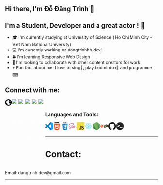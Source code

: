 ## Hi there, I'm Đỗ Đăng Trình 👋

## I'm a Student, Developer and a great actor ! 🤣
- 🎓 I'm currently studying at University of Science ( Ho Chi Minh City - Viet Nam National University)
- 💻 I'm currently working on dangtrinhhh.dev!
- 🍀 I'm learning Responsive Web Design
- 💼 I'm looking to collaborate with other content creators for work
- ️️⚡ Fun fact about me: I love to sing🎤, play badminton️🏸 and programme ⌨

## Connect with me:

<a target="_blank" href="https://g1game.ga"><img align="left" style="color: white;" alt="dangtrinhhh.dev.com" width="22px" src="https://raw.githubusercontent.com/iconic/open-iconic/master/svg/globe.svg" /></a>

<a target="_blank" href="https://facebook.com/dangtrinhhh"><img align="left" style="color: white;" alt="dangtrinhhh | Facebook" width="22px" src="https://cdn.jsdelivr.net/npm/simple-icons@v3/icons/facebook.svg" /></a>

<a target="_blank" href="https://youtube.com/"><img align="left" style="color: white;" alt="dangtrinhhh | YouTube" width="22px" src="https://cdn.jsdelivr.net/npm/simple-icons@v3/icons/youtube.svg" /></a>

<a target="_blank" href="https://twitter.com/dangtrinhhh"><img align="left" style="color: white;" alt="dangtrinhhh | Twitter" width="22px" src="https://cdn.jsdelivr.net/npm/simple-icons@v3/icons/twitter.svg" /></a>

<a target="_blank" href="https://www.linkedin.com/in/%C4%91%C4%83ng-tr%C3%ACnh-670935218/"><img align="left" style="color: white;" alt="dangtrinhhh | LinkedIn" width="22px" src="https://cdn.jsdelivr.net/npm/simple-icons@v3/icons/linkedin.svg" /></a>

<a target="_blank" href="https://instagram.com/dangtrinhhh"><img align="left" style="color: white;" alt="dangtrinhhh | Instagram" width="22px" src="https://cdn.jsdelivr.net/npm/simple-icons@v3/icons/instagram.svg" /></a>

<br />


### Languages and Tools:

<img align="left" alt="Visual Studio Code" width="26px" src="https://raw.githubusercontent.com/github/explore/80688e429a7d4ef2fca1e82350fe8e3517d3494d/topics/visual-studio-code/visual-studio-code.png" />

<img align="left" alt="HTML5" width="26px" src="https://raw.githubusercontent.com/github/explore/80688e429a7d4ef2fca1e82350fe8e3517d3494d/topics/html/html.png" />

<img align="left" alt="CSS3" width="26px" src="https://raw.githubusercontent.com/github/explore/80688e429a7d4ef2fca1e82350fe8e3517d3494d/topics/css/css.png" />

<img align="left" alt="Sass" width="26px" src="https://raw.githubusercontent.com/github/explore/80688e429a7d4ef2fca1e82350fe8e3517d3494d/topics/sass/sass.png" />

<img align="left" alt="JavaScript" width="26px" src="https://raw.githubusercontent.com/github/explore/80688e429a7d4ef2fca1e82350fe8e3517d3494d/topics/javascript/javascript.png" />

<img align="left" alt="React" width="26px" src="https://raw.githubusercontent.com/github/explore/80688e429a7d4ef2fca1e82350fe8e3517d3494d/topics/react/react.png" />

<img align="left" alt="Node.js" width="26px" src="https://raw.githubusercontent.com/github/explore/80688e429a7d4ef2fca1e82350fe8e3517d3494d/topics/nodejs/nodejs.png" />

<img align="left" alt="Git" width="26px" src="https://raw.githubusercontent.com/github/explore/80688e429a7d4ef2fca1e82350fe8e3517d3494d/topics/git/git.png" />

<img align="left" alt="GitHub" width="26px" src="https://raw.githubusercontent.com/github/explore/78df643247d429f6cc873026c0622819ad797942/topics/github/github.png" />

<img align="left" alt="Terminal" width="26px" src="https://raw.githubusercontent.com/github/explore/80688e429a7d4ef2fca1e82350fe8e3517d3494d/topics/terminal/terminal.png" />


<br />
<br />

---
# Contact:
<br/>
Email: dangtrinh.dev@gmail.com

---
